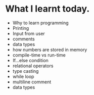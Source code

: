 # What I learnt today.
- Why to learn programming
- Printing
- Input from user
- comments
- data types
- how numbers are stored in memory
- compile-time vs run-time
- If...else condition
- relational operators
- type casting
- while loop
- multiline comment
- data types